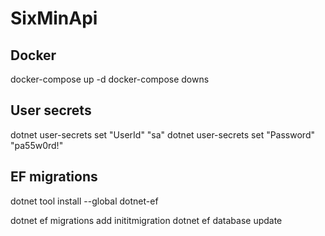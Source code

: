 # SixMinApi

## Docker

docker-compose up -d
docker-compose downs

## User secrets

dotnet user-secrets set "UserId" "sa"
dotnet user-secrets set "Password" "pa55w0rd!"

## EF migrations

dotnet tool install --global dotnet-ef

dotnet ef migrations add inititmigration
dotnet ef database update
